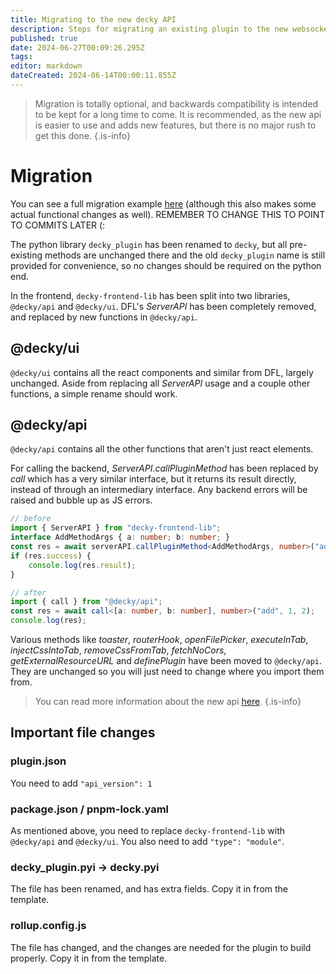 ```yaml
---
title: Migrating to the new decky API
description: Steps for migrating an existing plugin to the new websocket-based system.
published: true
date: 2024-06-27T00:09:26.295Z
tags: 
editor: markdown
dateCreated: 2024-06-14T00:00:11.855Z
---
```


> Migration is totally optional, and backwards compatibility is intended to be kept for a long time to come. It is recommended, as the new api is easier to use and adds new features, but there is no major rush to get this done.
{.is-info}

# Migration
You can see a full migration example [here](https://github.com/SteamDeckHomebrew/decky-plugin-template/compare/main...aa/websockets) (although this also makes some actual functional changes as well). REMEMBER TO CHANGE THIS TO POINT TO COMMITS LATER (:

The python library `decky_plugin` has been renamed to `decky`, but all pre-existing methods are unchanged there and the old `decky_plugin` name is still provided for convenience, so no changes should be required on the python end.

In the frontend, `decky-frontend-lib` has been split into two libraries, `@decky/api` and `@decky/ui`. DFL's *ServerAPI* has been completely removed, and replaced by new functions in `@decky/api`.

## @decky/ui

`@decky/ui` contains all the react components and similar from DFL, largely unchanged. Aside from replacing all *ServerAPI* usage and a couple other functions, a simple rename should work.

## @decky/api

`@decky/api` contains all the other functions that aren't just react elements. 

For calling the backend, *ServerAPI.callPluginMethod* has been replaced by *call* which has a very similar interface, but it returns its result directly, instead of through an intermediary interface. Any backend errors will be raised and bubble up as JS errors.

```typescript
// before
import { ServerAPI } from "decky-frontend-lib";
interface AddMethodArgs { a: number; b: number; }
const res = await serverAPI.callPluginMethod<AddMethodArgs, number>("add", {a: 1, b: 2});
if (res.success) {
	console.log(res.result);
}

// after
import { call } from "@decky/api";
const res = await call<[a: number, b: number], number>("add", 1, 2);
console.log(res);
``` 

Various methods like *toaster*, *routerHook*, *openFilePicker*, *executeInTab*, *injectCssIntoTab*, *removeCssFromTab*, *fetchNoCors*, *getExternalResourceURL* and *definePlugin* have been moved to `@decky/api`. They are unchanged so you will just need to change where you import them from.

> You can read more information about the new api [here](/plugin-dev/backend-frontend-communication).
{.is-info}

## Important file changes

### plugin.json
You need to add `"api_version": 1`

### package.json / pnpm-lock.yaml
As mentioned above, you need to replace `decky-frontend-lib` with `@decky/api` and `@decky/ui`. You also need to add `"type": "module"`.

### decky_plugin.pyi → decky.pyi
The file has been renamed, and has extra fields. Copy it in from the template.

### rollup.config.js
The file has changed, and the changes are needed for the plugin to build properly. Copy it in from the template.